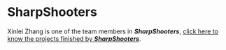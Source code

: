 # SharpShooters

Xinlei Zhang is one of the team members in ***SharpShooters***, [click here to know the projects finished by ***SharpShooters***](https://guanqing-github.github.io/SharpShooters/).
